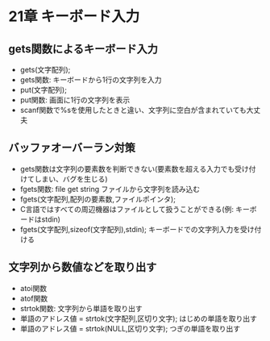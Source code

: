 # 21章 キーボード入力

## gets関数によるキーボード入力

- gets(文字配列);
- gets関数: キーボードから1行の文字列を入力
- put(文字配列);
- put関数: 画面に1行の文字列を表示
- scanf関数で%sを使用したときと違い、文字列に空白が含まれていても大丈夫

## バッファオーバーラン対策

- gets関数は文字列の要素数を判断できない(要素数を超える入力でも受け付けてしまい、バグを生じる)
- fgets関数: file get string ファイルから文字列を読み込む
- fgets(文字配列,配列の要素数,ファイルポインタ);
- C言語ではすべての周辺機器はファイルとして扱うことができる(例: キーボードはstdin)
- fgets(文字配列,sizeof(文字配列),stdin); キーボードでの文字列入力を受け付ける

## 文字列から数値などを取り出す

- atoi関数
- atof関数
- strtok関数: 文字列から単語を取り出す
- 単語のアドレス値 = strtok(文字配列,区切り文字); はじめの単語を取り出す
- 単語のアドレス値 = strtok(NULL,区切り文字); つぎの単語を取り出す
